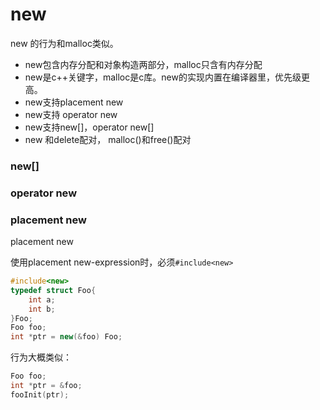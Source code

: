 # new

new 的行为和malloc类似。

- new包含内存分配和对象构造两部分，malloc只含有内存分配
- new是c++关键字，malloc是c库。new的实现内置在编译器里，优先级更高。
- new支持placement new
- new支持 operator new
- new支持new[]，operator new[]
- new 和delete配对， malloc()和free()配对

### new[]
### operator new
### placement new
placement new

使用placement new-expression时，必须`#include<new>`
``` cpp
#include<new>
typedef struct Foo{
    int a;
    int b;
}Foo;
Foo foo;
int *ptr = new(&foo) Foo;
```

行为大概类似：
``` cpp
Foo foo;
int *ptr = &foo;
fooInit(ptr);
```